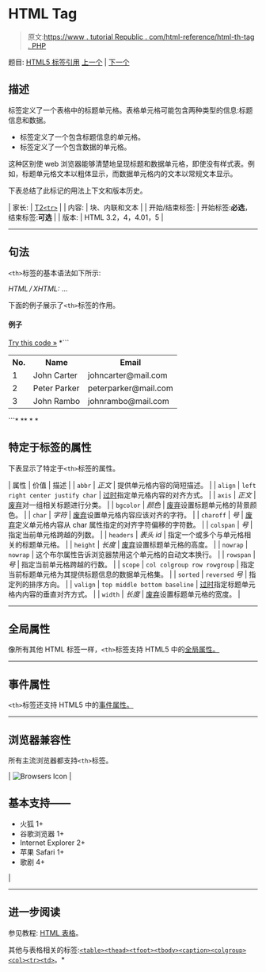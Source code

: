 # HTML Tag

> 原文:[https://www . tutorial Republic . com/html-reference/html-th-tag . PHP](https://www.tutorialrepublic.com/html-reference/html-th-tag.php)

题目: [HTML5 标签引用](html5-tags.php) [上一个](html-tfoot-tag.php) | [下一个](html-thead-tag.php)

## 描述

标签定义了一个表格中的标题单元格。表格单元格可能包含两种类型的信息:标题信息和数据。

*   标签定义了一个包含标题信息的单元格。
*   标签定义了一个包含数据的单元格。

这种区别使 web 浏览器能够清楚地呈现标题和数据单元格，即使没有样式表。例如，标题单元格文本以粗体显示，而数据单元格内的文本以常规文本显示。

下表总结了此标记的用法上下文和版本历史。

| 家长: | [T2`<tr>`](html-tr-tag.php) |
| 内容: | 块、内联和文本 |
| 开始/结束标签: | 开始标签:**必选**，结束标签:**可选** |
| 版本: | HTML 3.2，4，4.01，5 |

* * *

## 句法

`<th>`标签的基本语法如下所示:

*HTML / XHTML:* <th> ... </th>

下面的例子展示了`<th>`标签的作用。

#### 例子

[Try this code »](../codelab.php?topic=html&file=th-tag "Try this code using online Editor") *```
<table>
    <tr>
        <th>No.</th>
        <th>Name</th>
        <th>Email</th>
    </tr>
    <tr>
        <td>1</td>
        <td>John Carter</td>
        <td>johncarter@mail.com</td>
    </tr>
    <tr>
        <td>2</td>
        <td>Peter Parker</td>
        <td>peterparker@mail.com</td>
    </tr>
    <tr>
        <td>3</td>
        <td>John Rambo</td>
        <td>johnrambo@mail.com</td>
    </tr>
</table>
```*  ** * *

## 特定于标签的属性

下表显示了特定于`<th>`标签的属性。

| 属性 | 价值 | 描述 |
| `abbr` | *正文* | 提供单元格内容的简短描述。 |
| `align` | `left
right
center
justify
char` | [过时](../definitions.php#obsolete "Not supported in HTML5")指定单元格内容的对齐方式。 |
| `axis` | *正文* | [废弃](../definitions.php#obsolete "Not supported in HTML5")对一组相关标题进行分类。 |
| `bgcolor` | *颜色* | [废弃](../definitions.php#obsolete "Not supported in HTML5")设置标题单元格的背景颜色。 |
| `char` | *字符* | [废弃](../definitions.php#obsolete "Not supported in HTML5")设置单元格内容应该对齐的字符。 |
| `charoff` | *号* | [废弃](../definitions.php#obsolete "Not supported in HTML5")定义单元格内容从 char 属性指定的对齐字符偏移的字符数。 |
| `colspan` | *号* | 指定当前单元格跨越的列数。 |
| `headers` | *表头 id* | 指定一个或多个与单元格相关的标题单元格。 |
| `height` | *长度* | [废弃](../definitions.php#obsolete "Not supported in HTML5")设置标题单元格的高度。 |
| `nowrap` | `nowrap` | 这个布尔属性告诉浏览器禁用这个单元格的自动文本换行。 |
| `rowspan` | *号* | 指定当前单元格跨越的行数。 |
| `scope` | `col
colgroup
row
rowgroup` | 指定当前标题单元格为其提供标题信息的数据单元格集。 |
| `sorted` | `reversed`
*号* | 指定列的排序方向。 |
| `valign` | `top
middle
bottom
baseline` | [过时](../definitions.php#obsolete "Not supported in HTML5")指定标题单元格内内容的垂直对齐方式。 |
| `width` | *长度* | [废弃](../definitions.php#obsolete "Not supported in HTML5")设置标题单元格的宽度。 |

* * *

## 全局属性

像所有其他 HTML 标签一样，`<th>`标签支持 HTML5 中的[全局属性。](html5-global-attributes.php)

* * *

## 事件属性

`<th>`标签还支持 HTML5 中的[事件属性。](html5-event-attributes.php)

* * *

## 浏览器兼容性

所有主流浏览器都支持`<th>`标签。

| ![Browsers Icon](../Images/e9331123c77668c1832e541c2fca1002.png) | 

## 基本支持——

*   火狐 1+
*   谷歌浏览器 1+
*   Internet Explorer 2+
*   苹果 Safari 1+
*   歌剧 4+

 |

* * *

## 进一步阅读

参见教程: [HTML 表格](../html-tutorial/html-tables.php)。

其他与表格相关的标签:[`<table>`](html-table-tag.php)[`<thead>`](html-thead-tag.php)[`<tfoot>`](html-tfoot-tag.php)[`<tbody>`](html-tbody-tag.php)[`<caption>`](html-caption-tag.php)[`<colgroup>`](html-colgroup-tag.php)[`<col>`](html-col-tag.php)[`<tr>`](html-tr-tag.php)[`<td>`](html-td-tag.php)。*